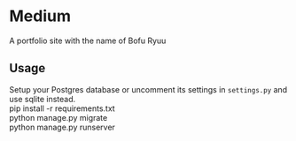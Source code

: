 ﻿# Medium
A portfolio site with the name of Bofu Ryuu

## Usage
Setup your Postgres database or uncomment its settings in `settings.py` and use sqlite instead.\
pip install -r requirements.txt\
python manage.py migrate\
python manage.py runserver
